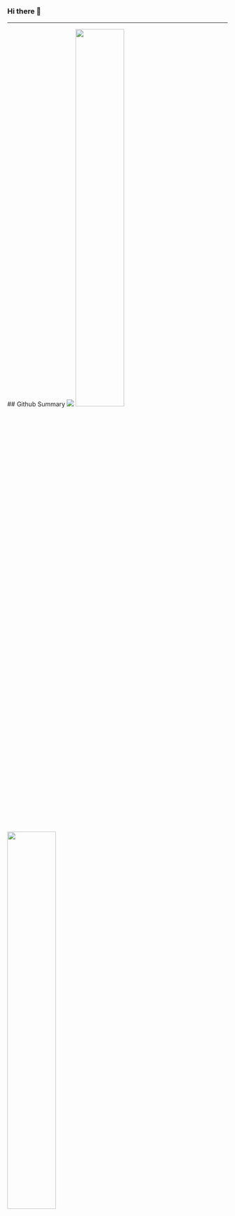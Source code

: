 ### Hi there 👋

<hr/>
## Github Summary 

<img src="https://github-readme-streak-stats.herokuapp.com/?user=amaandalau&theme=dark&hide_border=true"/>
<img src="https://github-readme-stats.vercel.app/api/top-langs/?username=amaandalau&theme=dark&show_icons=true&hide_border=true&layout=compact" width=47% align=left/>
<img src="https://github-readme-stats.vercel.app/api?username=amaandalau&theme=dark&show_icons=true&hide_border=true&count_private=true" width=47% align=left/>

